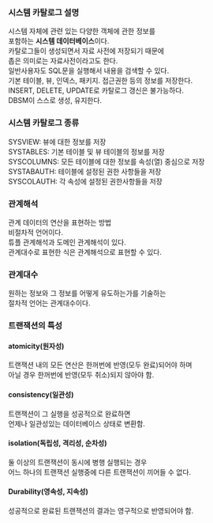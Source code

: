 ### 시스템 카탈로그 설명 
시스템 자체에 관련 있는 다양한 객체에 관한 정보를  
포함하는 **시스템 데이터베이스**이다.  
카탈로그들이 생성되면서 자료 사전에 저장되기 때문에  
좁은 의미로는 자료사전이라고도 한다.  
일반사용자도 SQL문을 실행해서 내용을 검색할 수 있다.  
기본 테이블, 뷰, 인덱스, 패키지. 접근권한 등의 정보를 저장한다.  
INSERT, DELETE, UPDATE로 카탈로그 갱신은 불가능하다.  
DBSM이 스스로 생성, 유지한다.  
  
### 시스템 카탈로그 종류 
SYSVIEW: 뷰에 대한 정보를 저장  
SYSTABLES: 기본 테이블 및 뷰 테이블의 정보를 저장  
SYSCOLUMNS: 모든 테이블에 대한 정보를 속성(열) 중심으로 저장  
SYSTABAUTH: 테이블에 설정된 권한 사항들을 저장  
SYSCOLAUTH: 각 속성에 설정된 권한사항들을 저장  
  
### 관계해석 
관계 데이터의 연산을 표현하는 방법  
비절차적 언어이다.  
튜플 관계해석과 도메인 관계해석이 있다.  
관계대수로 표현한 식은 관계해석으로 표현할 수 있다.  
  
### 관계대수 
원하는 정보와 그 정보를 어떻게 유도하는가를 기술하는  
절차적 언어는 관계대수이다.  
  
### 트랜잭션의 특성 
#### atomicity(원자성) 
트랜잭션 내의 모든 연산은 한꺼번에 반영(모두 완료)되어야 하며  
아닐 경우 한꺼번에 반영(모두 취소)되지 않아야 함.  
#### consistency(일관성) 
트랜잭션이 그 실행을 성공적으로 완료하면  
언제나 일관성있는 데이터베이스 상태로 변환함.  
#### isolation(독립성, 격리성, 순차성) 
둘 이상의 트랜잭션이 동시에 병행 실행되는 경우  
어느 하나의 트랜잭션 실행중에 다른 트랜잭션이 끼어들 수 없다.  
#### Durability(영속성, 지속성) 
성공적으로 완료된 트랜잭션의 결과는 영구적으로 반영되어야 함.  
  

